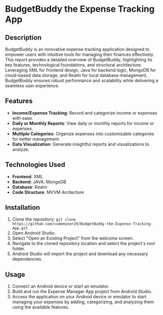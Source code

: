 # BudgetBuddy the Expense Tracking App

## Description

BudgetBuddy is an innovative expense tracking application designed to empower users with intuitive tools for managing their finances effectively. This report provides a detailed overview of BudgetBuddy, highlighting its key features, technological foundations, and structural architecture. Leveraging XML for frontend design, Java for backend logic, MongoDB for cloud-based data storage, and Realm for local database management, BudgetBuddy ensures robust performance and scalability while delivering a seamless user experience.

## Features

- **Income/Expense Tracking**: Record and categorize income or expenses with ease.
- **Daily or Monthly Reports**: View daily or monthly reports for income or expenses.
- **Multiple Categories**: Organize expenses into customizable categories for better management.
- **Data Visualization**: Generate insightful reports and visualizations to analyze.

## Technologies Used

- **Frontend**: XML
- **Backend**: JAVA, MongoDB
- **Database**: Realm
- **Code Structure**: MVVM Arcitecture


## Installation

1. Clone the repository: `git clone https://github.com/codeminer29/BudgetBuddy-the-Expense-Tracking-App.git`
2. Open Android Studio.
3. Select "Open an Existing Project" from the welcome screen.
4. Navigate to the cloned repository location and select the project's root folder.
5. Android Studio will import the project and download any necessary dependencies.

## Usage

1. Connect an Android device or start an emulator.
2. Build and run the Expense Manager App project from Android Studio.
3. Access the application on your Android device or emulator to start managing your expenses by adding, categorizing, and analyzing them using the available features.
